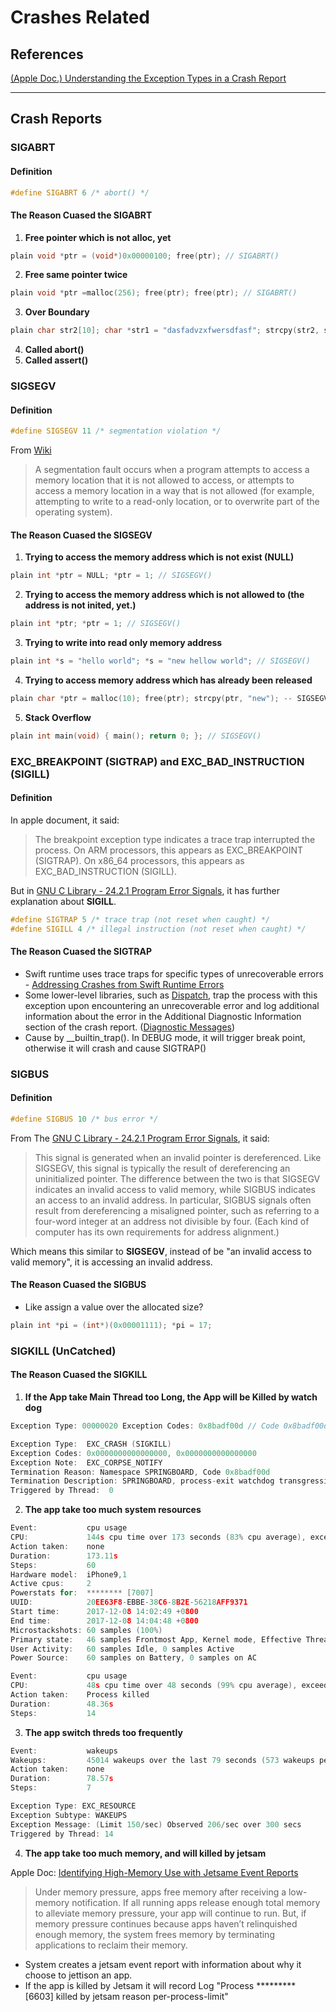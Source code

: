 # Crashes Related
## References
[(Apple Doc.) Understanding the Exception Types in a Crash Report](https://developer.apple.com/documentation/xcode/diagnosing_issues_using_crash_reports_and_device_logs/understanding_the_exception_types_in_a_crash_report#3582420)

----
## Crash Reports
### SIGABRT
#### Definition
```c
#define SIGABRT 6 /* abort() */
``` 

#### The Reason Cuased the SIGABRT
1. **Free pointer which is not alloc, yet**
```c
plain void *ptr = (void*)0x00000100; free(ptr); // SIGABRT() 
```
2. **Free same pointer twice**
```c
plain void *ptr =malloc(256); free(ptr); free(ptr); // SIGABRT() 
```
3. **Over Boundary**
```c
plain char str2[10]; char *str1 = "dasfadvzxfwersdfasf"; strcpy(str2, str1); // SIGABRT() 
```
4. **Called abort()**
5. **Called assert()**

### SIGSEGV
#### Definition
```c
#define SIGSEGV 11 /* segmentation violation */
``` 
From [Wiki](https://en.wikipedia.org/wiki/Segmentation_fault)
> A segmentation fault occurs when a program attempts to access a memory location that it is not allowed to access, or attempts to access a memory location in a way that is not allowed (for example, attempting to write to a read-only location, or to overwrite part of the operating system).

#### The Reason Cuased the SIGSEGV
1. **Trying to access the memory address which is not exist (NULL)**
```c
plain int *ptr = NULL; *ptr = 1; // SIGSEGV() 
```
2. **Trying to access the memory address which is not allowed to (the address is not inited, yet.)**
```c
plain int *ptr; *ptr = 1; // SIGSEGV() 
```
3. **Trying to write into read only memory address**
```c
plain int *s = "hello world"; *s = "new hellow world"; // SIGSEGV() 
```
4. **Trying to access memory address which has already been released**
```c
plain char *ptr = malloc(10); free(ptr); strcpy(ptr, "new"); -- SIGSEGV() 
```
5. **Stack Overflow**
```c
plain int main(void) { main(); return 0; }; // SIGSEGV() 
```

### EXC_BREAKPOINT (SIGTRAP) and EXC_BAD_INSTRUCTION (SIGILL)
#### Definition
In apple document, it said:
> The breakpoint exception type indicates a trace trap interrupted the process. On ARM processors, this appears as EXC_BREAKPOINT (SIGTRAP). On x86_64 processors, this appears as EXC_BAD_INSTRUCTION (SIGILL).

But in [GNU C Library - 24.2.1 Program Error Signals](http://www.gnu.org/software/libc/manual/html_node/Program-Error-Signals.html?spm=ata.13261165.0.0.6eb73b1985ysXa), it has further explanation about **SIGILL**.

```c
#define SIGTRAP 5 /* trace trap (not reset when caught) */
#define SIGILL 4 /* illegal instruction (not reset when caught) */
``` 

#### The Reason Cuased the SIGTRAP
- Swift runtime uses trace traps for specific types of unrecoverable errors - [Addressing Crashes from Swift Runtime Errors](https://developer.apple.com/documentation/xcode/diagnosing_issues_using_crash_reports_and_device_logs/identifying_the_cause_of_common_crashes/addressing_crashes_from_swift_runtime_errors)
- Some lower-level libraries, such as [Dispatch](https://developer.apple.com/documentation/dispatch), trap the process with this exception upon encountering an unrecoverable error and log additional information about the error in the Additional Diagnostic Information section of the crash report. ([Diagnostic Messages](https://developer.apple.com/documentation/xcode/diagnosing_issues_using_crash_reports_and_device_logs/examining_the_fields_in_a_crash_report#3582416)) 
- Cause by __builtin_trap(). In DEBUG mode, it will trigger break point, otherwise it will crash and cause SIGTRAP()

### SIGBUS
#### Definition
```c
#define SIGBUS 10 /* bus error */
``` 
From The [GNU C Library - 24.2.1 Program Error Signals](http://www.gnu.org/software/libc/manual/html_node/Program-Error-Signals.html?spm=ata.13261165.0.0.6eb73b1985ysXa), it said:
> This signal is generated when an invalid pointer is dereferenced. Like SIGSEGV, this signal is typically the result of dereferencing an uninitialized pointer. The difference between the two is that SIGSEGV indicates an invalid access to valid memory, while SIGBUS indicates an access to an invalid address. In particular, SIGBUS signals often result from dereferencing a misaligned pointer, such as referring to a four-word integer at an address not divisible by four. (Each kind of computer has its own requirements for address alignment.)

Which means this similar to **SIGSEGV**, instead of be "an invalid access to valid memory", it is accessing an invalid address.

#### The Reason Cuased the SIGBUS
- Like assign a value over the allocated size? 
```c
plain int *pi = (int*)(0x00001111); *pi = 17; 
```

### SIGKILL (UnCatched)
#### The Reason Cuased the SIGKILL
1. **If the App take Main Thread too Long, the App will be Killed by watch dog**
```c
Exception Type: 00000020 Exception Codes: 0x8badf00d // Code 0x8badf00d (also called "ate bad food") means due to watchdoy notice the application take MainThread too long (over 5~6 seconds). Watchdoy killed this app.
```
```c
Exception Type:  EXC_CRASH (SIGKILL)
Exception Codes: 0x0000000000000000, 0x0000000000000000
Exception Note:  EXC_CORPSE_NOTIFY
Termination Reason: Namespace SPRINGBOARD, Code 0x8badf00d
Termination Description: SPRINGBOARD, process-exit watchdog transgression: ********* exhausted real (wall clock) time allowance of 5.00 seconds |  | Elapsed total CPU time (seconds): 10.010 (user 10.010, system 0.000), 100% CPU | Elapsed application CPU time (seconds): 8.442, 84% CPU | 
Triggered by Thread:  0
```

2. **The app take too much system resources**
```c
Event:           cpu usage
CPU:             144s cpu time over 173 seconds (83% cpu average), exceeding limit of 80% cpu over 180 seconds
Action taken:    none
Duration:        173.11s
Steps:           60
Hardware model:  iPhone9,1
Active cpus:     2
Powerstats for:  ******** [7007]
UUID:            20EE63F8-EBBE-38C6-8B2E-56218AFF9371
Start time:      2017-12-08 14:02:49 +0800
End time:        2017-12-08 14:04:48 +0800
Microstackshots: 60 samples (100%)
Primary state:   46 samples Frontmost App, Kernel mode, Effective Thread QoS Background, Requested Thread QoS Default, Override Thread QoS Unspecified
User Activity:   60 samples Idle, 0 samples Active
Power Source:    60 samples on Battery, 0 samples on AC
```
```c
Event:           cpu usage
CPU:             48s cpu time over 48 seconds (99% cpu average), exceeding limit of 80% cpu over 60 seconds
Action taken:    Process killed
Duration:        48.36s
Steps:           14
```

3. **The app switch threds too frequently**
```c
Event:           wakeups
Wakeups:         45014 wakeups over the last 79 seconds (573 wakeups per second average), exceeding limit of 150 wakeups per second over 300 seconds
Action taken:    none
Duration:        78.57s
Steps:           7
```
```c
Exception Type: EXC_RESOURCE
Exception Subtype: WAKEUPS
Exception Message: (Limit 150/sec) Observed 206/sec over 300 secs
Triggered by Thread: 14
```

4. **The app take too much memory, and will killed by jetsam**

Apple Doc: [Identifying High-Memory Use with Jetsame Event Reports](https://developer.apple.com/documentation/xcode/diagnosing_issues_using_crash_reports_and_device_logs/identifying_high-memory_use_with_jetsam_event_reports)
> Under memory pressure, apps free memory after receiving a low-memory notification. If all running apps release enough total memory to alleviate memory pressure, your app will continue to run. But, if memory pressure continues because apps haven’t relinquished enough memory, the system frees memory by terminating applications to reclaim their memory.
- System creates a jetsam event report with information about why it choose to jettison an app.
- If the app is killed by Jetsam it will record Log "Process ********* [6603] killed by jetsam reason per-process-limit"
